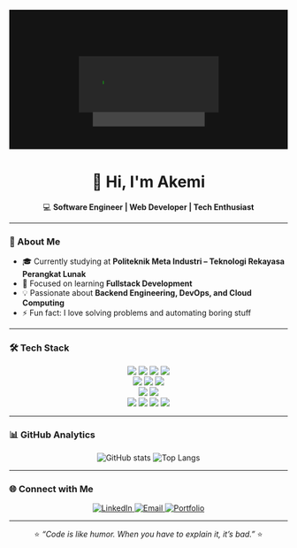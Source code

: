 <!-- Banner (opsional, upload ke repo dulu lalu ganti link) -->
<p align="center">
  <img src="https://github.com/akemihideki28/akemihideki28/blob/main/akemi_coding_banner.gif?raw=true"Akemi Banner" width="900"/>
</p>

<h1 align="center">👋 Hi, I'm Akemi</h1>
<p align="center">
  💻 <b>Software Engineer | Web Developer | Tech Enthusiast</b>  
</p>

---

### 🚀 About Me
- 🎓 Currently studying at **Politeknik Meta Industri – Teknologi Rekayasa Perangkat Lunak**  
- 🌱 Focused on learning **Fullstack Development**  
- 💡 Passionate about **Backend Engineering, DevOps, and Cloud Computing**  
- ⚡ Fun fact: I love solving problems and automating boring stuff  

---

### 🛠️ Tech Stack
<p align="center">
  <!-- Languages -->
  <img src="https://img.shields.io/badge/JavaScript-323330?style=for-the-badge&logo=javascript&logoColor=F7DF1E"/>
  <img src="https://img.shields.io/badge/PHP-777BB4?style=for-the-badge&logo=php&logoColor=white"/>
  <img src="https://img.shields.io/badge/Python-3776AB?style=for-the-badge&logo=python&logoColor=white"/>
  <img src="https://img.shields.io/badge/C++-00599C?style=for-the-badge&logo=c%2B%2B&logoColor=white"/>
  <br>

  <!-- Frameworks -->
  <img src="https://img.shields.io/badge/Laravel-FF2D20?style=for-the-badge&logo=laravel&logoColor=white"/>
  <img src="https://img.shields.io/badge/React-20232A?style=for-the-badge&logo=react&logoColor=61DAFB"/>
  <img src="https://img.shields.io/badge/Node.js-339933?style=for-the-badge&logo=node.js&logoColor=white"/>
  <br>

  <!-- Databases -->
  <img src="https://img.shields.io/badge/MySQL-005C84?style=for-the-badge&logo=mysql&logoColor=white"/>
  <img src="https://img.shields.io/badge/MongoDB-4EA94B?style=for-the-badge&logo=mongodb&logoColor=white"/>
  <br>

  <!-- Tools -->
  <img src="https://img.shields.io/badge/Git-F05032?style=for-the-badge&logo=git&logoColor=white"/>
  <img src="https://img.shields.io/badge/Docker-2496ED?style=for-the-badge&logo=docker&logoColor=white"/>
  <img src="https://img.shields.io/badge/VS%20Code-007ACC?style=for-the-badge&logo=visual-studio-code&logoColor=white"/>
  <img src="https://img.shields.io/badge/Postman-FF6C37?style=for-the-badge&logo=postman&logoColor=white"/>
</p>

---

### 📊 GitHub Analytics
<p align="center">
  <img src="https://github-readme-stats.vercel.app/api?username=akemihideki28&show_icons=true&theme=tokyonight" alt="GitHub stats" height="160"/>
  <img src="https://github-readme-stats.vercel.app/api/top-langs/?username=akemihideki28&layout=compact&theme=tokyonight" alt="Top Langs" height="160"/>
</p>

---

### 🌐 Connect with Me
<p align="center">
  <a href="https://www.linkedin.com/in/raffi-bhanu-januar-pratama-7b3631318/">
    <img src="https://img.shields.io/badge/LinkedIn-0A66C2?style=for-the-badge&logo=linkedin&logoColor=white" alt="LinkedIn"/>
  </a>
  <a href="mailto:raffijanuarpratama9760@gmail.com">
    <img src="https://img.shields.io/badge/Email-D14836?style=for-the-badge&logo=gmail&logoColor=white" alt="Email"/>
  </a>
  <a href="https://github.com/akemihideki28">
    <img src="https://img.shields.io/badge/Portfolio-000?style=for-the-badge&logo=vercel&logoColor=white" alt="Portfolio"/>
  </a>
</p>

---

<p align="center">
  ⭐️ <i>“Code is like humor. When you have to explain it, it’s bad.”</i> ⭐️
</p>
